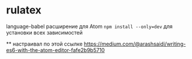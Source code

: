 # rulatex

language-babel расширение для Atom
`npm install --only=dev` для установки всех зависимостей

** настраивал по этой ссылке
https://medium.com/@arashsaidi/writing-es6-with-the-atom-editor-fafe2b9b5710
